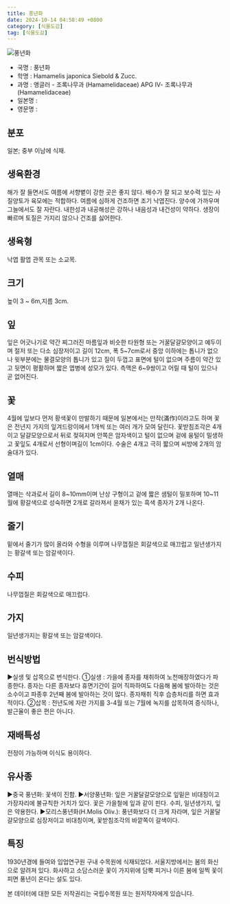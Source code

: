 ```yaml
---
title: 풍년화
date: 2024-10-14 04:58:49 +0800
category: [식물도감]
tag: [식물도감]
---
```




![풍년화](/fileUpload/plants/basic/Hamamelidaceae/Hamamelis/22743/22743_1_th2.JPG)
- 국명 : 풍년화
- 학명 : Hamamelis japonica Siebold & Zucc.
- 과명 : 앵글러 - 조록나무과 (Hamamelidaceae) APG Ⅳ- 조록나무과 (Hamamelidaceae)
- 일본명 : 
- 영문명 : 


## 분포
일본; 중부 이남에 식재.
## 생육환경
해가 잘 들면서도 여름에 서향볕이 강한 곳은 좋지 않다. 배수가 잘 되고 보수력 있는 사질양토가 육모에는 적합하다. 여름에 심하게 건조하면 조기 낙엽진다. 양수에 가까우며 그늘에서도 잘 자란다. 내한성과 내공해성은 강하나 내음성과 내건성이 약하다. 생장이 빠르며 토질은 가지리 않으나 건조를 싫어한다.
## 생육형
낙엽 활엽 관목 또는 소교목. 
## 크기
높이 3 ~ 6m,지름 3cm.
## 잎
잎은 어긋나기로 약간 찌그러진 마름잎과 비슷한 타원형 또는 거꿀달걀모양이고 예두이며 절저 또는 다소 심장저이고 길이 12cm, 폭 5~7cm로서 중앙 이하에는 톱니가 없으나 윗부분에는 물결모양의 톱니가 있고 질이 두껍고 표면에 털이 없으며 주름이 약간 있고 뒷면이 평활하며 짧은 엽병에 성모가 있다. 측맥은 6~9쌍이고 어릴 때 털이 있으나 곧 없어진다.
## 꽃
4월에 잎보다 먼저 황색꽃이 만발하기 때문에 일본에서는 만작(滿作)이라고도 하며 꽃은 전년지 가지의 잎겨드랑이에서 1개씩 또는 여러 개가 모여 달린다. 꽃받침조각은 4개이고 달걀모양으로서 뒤로 젖혀지며 안쪽은 암자색이고 털이 없으며 겉에 융털이 밀생하고 꽃잎도 4개로서 선형이며길이 1cm이다. 수술은 4개고 극히 짧으며 씨방에 2개의 암술대가 있다.
## 열매
열매는 삭과로서 길이 8~10mm이며 난상 구형이고 겉에 짧은 샘털이 밀포하며 10~11월에 황갈색으로 성숙하면 2개로 갈라져서 윤채가 있는 흑색 종자가 2개 나온다.
## 줄기
밑에서 줄기가 많이 올라와 수형을 이루며 나무껍질은 회갈색으로 매끄럽고 일년생가지는 황갈색 또는 암갈색이다.
## 수피
나무껍질은 회갈색으로 매끄럽다.
## 가지
일년생가지는 황갈색 또는 암갈색이다.
## 번식방법
▶실생 및 삽목으로 번식한다. ①실생 : 가을에 종자를 채취하여 노천매장하였다가 파종한다. 종자는 다른 종자보다 휴면기간이 길어 직파하여도 다음해 봄에 발아하는 것은 소수이고 파종후 2년째 봄에 발아하는 것이 많다. 종자채취 직후 습층처리를 하면 효과적이다.②삽목 : 전년도에 자란 가지를 3-4월 또는 7월에 녹지를 삽목하여 증식하나, 발근율이 좋은 편은 아니다.
## 재배특성
전정이 가능하며 이식도 용이하다.
## 유사종
▶중국 풍년화: 꽃색이 진함.▶서양풍년화: 잎은 거꿀달걀모양으로 잎밑은 비대칭이고 가장자리에 불규칙한 거치가   있다. 꽃은 가을철에 잎과 같이 핀다. 수피, 일년생가지, 잎은 약용한다. ▶모리스풍년화(H.Molis Oliv.): 풍년화보다 더 크게 자라며, 잎은 거꿀달걀모양으로   심장저이고 비대칭이며, 꽃받침조각의 바깥쪽이 갈색이다.
## 특징
1930년경에 들여와 임업연구원 구내 수목원에 식재되었다. 서울지방에서는 봄의 화신으로 알려져 있다. 화사하고 소담스러운 꽃이 가지위에 담뿍 피거나 이른 봄에 일찍 꽃이 피면 풍년이 온다는 설도 있다.






본 데이터에 대한 모든 저작권리는 국립수목원 또는 원저작자에게 있습니다.
